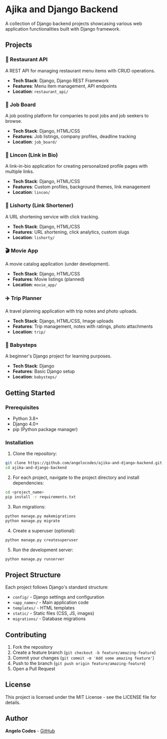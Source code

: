 # Ajika and Django Backend

A collection of Django backend projects showcasing various web application functionalities built with Django framework.

## Projects

### 🥗 Restaurant API
A REST API for managing restaurant menu items with CRUD operations.
- **Tech Stack**: Django, Django REST Framework
- **Features**: Menu item management, API endpoints
- **Location**: `restaurant_api/`

### 💼 Job Board
A job posting platform for companies to post jobs and job seekers to browse.
- **Tech Stack**: Django, HTML/CSS
- **Features**: Job listings, company profiles, deadline tracking
- **Location**: `job_board/`

### 🔗 Lincon (Link in Bio)
A link-in-bio application for creating personalized profile pages with multiple links.
- **Tech Stack**: Django, HTML/CSS
- **Features**: Custom profiles, background themes, link management
- **Location**: `lincon/`

### 🔗 Lishorty (Link Shortener)
A URL shortening service with click tracking.
- **Tech Stack**: Django, HTML/CSS
- **Features**: URL shortening, click analytics, custom slugs
- **Location**: `lishorty/`

### 🎬 Movie App
A movie catalog application (under development).
- **Tech Stack**: Django, HTML/CSS
- **Features**: Movie listings (planned)
- **Location**: `movie_app/`

### ✈️ Trip Planner
A travel planning application with trip notes and photo uploads.
- **Tech Stack**: Django, HTML/CSS, Image uploads
- **Features**: Trip management, notes with ratings, photo attachments
- **Location**: `trip/`

### 👶 Babysteps
A beginner's Django project for learning purposes.
- **Tech Stack**: Django
- **Features**: Basic Django setup
- **Location**: `babysteps/`

## Getting Started

### Prerequisites
- Python 3.8+
- Django 4.0+
- pip (Python package manager)

### Installation

1. Clone the repository:
```bash
git clone https://github.com/angelocodes/ajika-and-django-backend.git
cd ajika-and-django-backend
```

2. For each project, navigate to the project directory and install dependencies:
```bash
cd <project_name>
pip install -r requirements.txt
```

3. Run migrations:
```bash
python manage.py makemigrations
python manage.py migrate
```

4. Create a superuser (optional):
```bash
python manage.py createsuperuser
```

5. Run the development server:
```bash
python manage.py runserver
```

## Project Structure

Each project follows Django's standard structure:
- `config/` - Django settings and configuration
- `<app_name>/` - Main application code
- `templates/` - HTML templates
- `static/` - Static files (CSS, JS, images)
- `migrations/` - Database migrations

## Contributing

1. Fork the repository
2. Create a feature branch (`git checkout -b feature/amazing-feature`)
3. Commit your changes (`git commit -m 'Add some amazing feature'`)
4. Push to the branch (`git push origin feature/amazing-feature`)
5. Open a Pull Request

## License

This project is licensed under the MIT License - see the LICENSE file for details.

## Author

**Angelo Codes** - [GitHub](https://github.com/angelocodes)
